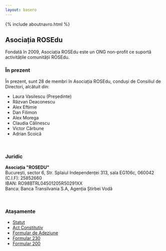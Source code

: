 ```yaml
---
layout: basero
---
```


{% include aboutnavro.html %}

## Asociația ROSEdu

Fondată în 2009, Asociația ROSEdu este un ONG non-profit ce suportă activitățile comunității ROSEdu.

### În prezent

În prezent, sunt 28 de membri în Asociația ROSEdu, conduși de Consiliul de Directori, alcătuit din:

 * Laura Vasilescu (Președinte)
 * Răzvan Deaconescu
 * Alex Eftimie
 * Dan Filimon
 * Alex Morega
 * Claudia Călinescu
 * Victor Cărbune
 * Adrian Scoică

<br />

### Juridic

**Asociația "ROSEDU"** <br />
București, sector 6, Str. Splaiul Independenței 313, sala EG106c, 060042 <br />
(C.I.F): 25852660 <br />
IBAN: RO98BTRL04501205R50291XX <br />
Banca: Banca Transilvania S.A, Agenția Știrbei Vodă <br />

<br />

### Atașamente

 * [Statut]({{site.basepath}}files/Asociatia_ROSEdu_Statut.pdf)
 * [Act Constitutiv]({{site.basepath}}files/Asociatia_ROSEdu_Act_Constitutiv.pdf)
 * [Formular de Adeziune]({{site.basepath}}files/Asociatia-ROSEdu_Formular-de-adeziune.pdf)
 * [Formular 230]({{site.basepath}}files/Decl_230_ROSEdu.pdf)
 * [Formular 200]({{site.basepath}}files/Decl_200_ROSEdu.pdf)
